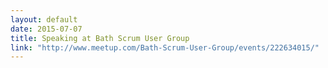 ```yaml
---
layout: default
date: 2015-07-07
title: Speaking at Bath Scrum User Group
link: "http://www.meetup.com/Bath-Scrum-User-Group/events/222634015/"
---
```

